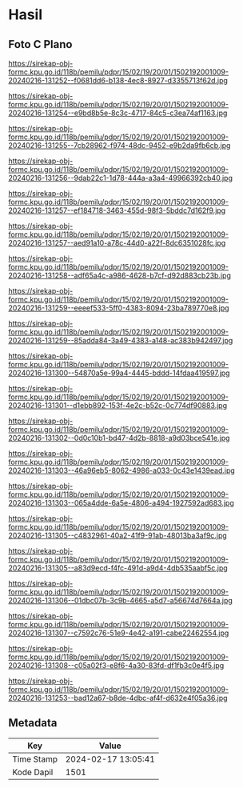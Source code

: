 # Hasil

## Foto C Plano

https://sirekap-obj-formc.kpu.go.id/118b/pemilu/pdpr/15/02/19/20/01/1502192001009-20240216-131252--f0681dd6-b138-4ec8-8927-d3355713f62d.jpg

https://sirekap-obj-formc.kpu.go.id/118b/pemilu/pdpr/15/02/19/20/01/1502192001009-20240216-131254--e9bd8b5e-8c3c-4717-84c5-c3ea74af1163.jpg

https://sirekap-obj-formc.kpu.go.id/118b/pemilu/pdpr/15/02/19/20/01/1502192001009-20240216-131255--7cb28962-f974-48dc-9452-e9b2da9fb6cb.jpg

https://sirekap-obj-formc.kpu.go.id/118b/pemilu/pdpr/15/02/19/20/01/1502192001009-20240216-131256--9dab22c1-1d78-444a-a3a4-49966392cb40.jpg

https://sirekap-obj-formc.kpu.go.id/118b/pemilu/pdpr/15/02/19/20/01/1502192001009-20240216-131257--ef184718-3463-455d-98f3-5bddc7d162f9.jpg

https://sirekap-obj-formc.kpu.go.id/118b/pemilu/pdpr/15/02/19/20/01/1502192001009-20240216-131257--aed91a10-a78c-44d0-a22f-8dc6351028fc.jpg

https://sirekap-obj-formc.kpu.go.id/118b/pemilu/pdpr/15/02/19/20/01/1502192001009-20240216-131258--adf65a4c-a986-4628-b7cf-d92d883cb23b.jpg

https://sirekap-obj-formc.kpu.go.id/118b/pemilu/pdpr/15/02/19/20/01/1502192001009-20240216-131259--eeeef533-5ff0-4383-8094-23ba789770e8.jpg

https://sirekap-obj-formc.kpu.go.id/118b/pemilu/pdpr/15/02/19/20/01/1502192001009-20240216-131259--85adda84-3a49-4383-a148-ac383b942497.jpg

https://sirekap-obj-formc.kpu.go.id/118b/pemilu/pdpr/15/02/19/20/01/1502192001009-20240216-131300--54870a5e-99a4-4445-bddd-14fdaa419597.jpg

https://sirekap-obj-formc.kpu.go.id/118b/pemilu/pdpr/15/02/19/20/01/1502192001009-20240216-131301--d1ebb892-153f-4e2c-b52c-0c774df90883.jpg

https://sirekap-obj-formc.kpu.go.id/118b/pemilu/pdpr/15/02/19/20/01/1502192001009-20240216-131302--0d0c10b1-bd47-4d2b-8818-a9d03bce541e.jpg

https://sirekap-obj-formc.kpu.go.id/118b/pemilu/pdpr/15/02/19/20/01/1502192001009-20240216-131303--46a96eb5-8062-4986-a033-0c43e1439ead.jpg

https://sirekap-obj-formc.kpu.go.id/118b/pemilu/pdpr/15/02/19/20/01/1502192001009-20240216-131303--065a4dde-6a5e-4806-a494-1927592ad683.jpg

https://sirekap-obj-formc.kpu.go.id/118b/pemilu/pdpr/15/02/19/20/01/1502192001009-20240216-131305--c4832961-40a2-41f9-91ab-48013ba3af9c.jpg

https://sirekap-obj-formc.kpu.go.id/118b/pemilu/pdpr/15/02/19/20/01/1502192001009-20240216-131305--a83d9ecd-f4fc-491d-a9d4-4db535aabf5c.jpg

https://sirekap-obj-formc.kpu.go.id/118b/pemilu/pdpr/15/02/19/20/01/1502192001009-20240216-131306--01dbc07b-3c9b-4665-a5d7-a56674d7664a.jpg

https://sirekap-obj-formc.kpu.go.id/118b/pemilu/pdpr/15/02/19/20/01/1502192001009-20240216-131307--c7592c76-51e9-4e42-a191-cabe22462554.jpg

https://sirekap-obj-formc.kpu.go.id/118b/pemilu/pdpr/15/02/19/20/01/1502192001009-20240216-131308--c05a02f3-e8f6-4a30-83fd-df1fb3c0e4f5.jpg

https://sirekap-obj-formc.kpu.go.id/118b/pemilu/pdpr/15/02/19/20/01/1502192001009-20240216-131253--bad12a67-b8de-4dbc-af4f-d632e4f05a36.jpg


## Metadata

| Key        | Value               |
| ---------- | ------------------- |
| Time Stamp | 2024-02-17 13:05:41 |
| Kode Dapil | 1501                |



